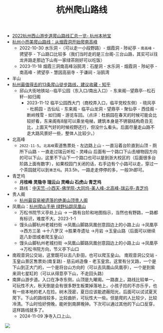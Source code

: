 ﻿---
layout:		post
category:	"other"
title:		"杭州爬山路线"
tags:		[]
---

- [2022杭州西山游步道爬山路线汇总一览- 杭州本地宝](http://m.hz.bendibao.com/mip/112201.shtm)
- [杭州小而美爬山路线：从烟霞洞开始爬南高峰](https://baijiahao.baidu.com/s?id=1734719229265986022&wfr=spider&for=pc)
  - 2022-10-30 水乐洞 -（可以走一小段野路）-  烟霞洞 - 陟屺亭 - `南高峰` - 骋望亭 - 下山路口比较多（我们当时走的是三台阁-三台山路，其实可以往龙井路走那边下山有一家绿茶刚好可以吃饭）
  - 2023-11-18 烟霞三洞南高峰浴鹄湾：石屋洞 - 水乐洞 - 烟霞洞 - 陟屺亭 - 南高峰 - 骋望亭 - 慧因高丽寺 - 于谦祠 - 浴鹄湾
- 半山
- [杭州最值得去的13条爬山徒步路线，建议收藏 - 知乎](https://zhuanlan.zhihu.com/p/517247486)
  - 邱山大街地铁站--临平公园（东入口/南出入口）- 东来阁--望鼎亭--松石轩--如归阁
    - 2023-11-12 临平公园西大门（商校弄入口，临平党校东侧）- 晓风亭 - 杜鹃园 - 古仙坛 - 东来阁 - 临平山龙洞 - 望鼎亭 - 聚仙亭 - 西佳阁 - 断岭残雪 - 如归阁 - 游览车回。（点评：杜鹃园在春天的时候可能会比较好看，东来阁有8层可以乘坐电梯，建筑本身是不锈钢结构奇丑无比，上面天气好的时候视野还行，但没什么看头。后面尽量走山路不走大路风景好一些，整体人比较少。）
- 北高峰
  - `2022-11-5`。`北高峰`索道售票处 - 左边路上山 - 一直沿着台阶直到山顶 - 厕所下山路 - 一直走过瑞云听松 - 灵峰山 后面有一个路口下山去植物园方向的可以下山，这里不下山下一个路口也可以是到浙大校区的（后面很多台阶路上面有数字），如果校园门关闭的话，右手边有个小路可以走，穿过一个茶园就可以到`青芝坞`。共3.5h，一路走走停停的多，一般3h即可。
- 青芝坞
  - **月桂峰 灵隐寺 瑞云山 灵峰山 石虎山 青芝坞**
  - 路线：[中天竺-小西天-佛学院-大同坞-美人峰-北高峰-瑞云亭-青芝坞](https://mp.weixin.qq.com/s/_kPty2-mNPaQTnTjzE88JQ)
- 贵人阁
  - [杭州最容易被遗落的绝美山顶贵人阁](https://www.xiaohongshu.com/discovery/item/628133f4000000000102ba13)
- 凤凰山：[杭州爬山手册 绿野仙踪凤凰山](https://www.xiaohongshu.com/discovery/item/62877a8f0000000021034190?source=question)
  - 万松书院节义亭处上山 -> 一路有台阶和地图指示，当然也有野路，一路都有标识，难度不大。2023-1-1
  - 馒头山脚杭州老城扫街 →凤凰山脚路凤凰创意园边上的小路上山 →凤凰亭 →西方三圣 →十八罗汉 →胜果寺遗址 →月岩 →玉皇山路（后面可以继续逛八卦田或者爬玉皇山）
  - 馒头山脚杭州老城扫街 →凤凰山脚路凤凰创意园边上的小路上山 →凤凰亭 →万松书院方向，节义亭下山口
- 南观音洞公交站，这里既可以去八卦田，也可以爬玉皇山。 南观音洞公交站 - 玉皇山景区售票处(南复路) - 慈云岭造像 - 老玉皇宫。这里有分叉路，一个是下山到正大门的，一个是将台山方向的（可以去凤凰山凤凰亭），一个是到紫来洞七星缸的（可以从得意亭下山，不走回头路）
- 南屏山游步道。入口在净寺东侧，山顶是九曜阁。一路直上，路线比较单一，可玩性不大，秋天倒是会有很多野生板栗掉落地上，小孩子捡的不亦乐乎，也有一些本地的老人在捡。树木茂密，夏日应该能遮蔽阳光，后面可以试试夏天爬下。下山的路线较多，比较曲折，可玩性大一些。但是爬的人比较少，比较冷清。下山时恰好傍晚，能听到南屏晚钟。下次可以通过其他的下山口反穿，这样路线就多了。
  - 2024-11-09 净寺入口上山。


![](https://gimg2.baidu.com/image_search/src=http%3A%2F%2Fgss0.baidu.com%2F-fo3dSag_xI4khGko9WTAnF6hhy%2Fzhidao%2Fpic%2Fitem%2F96dda144ad345982f4bdf8f70cf431adcbef849b.jpg&refer=http%3A%2F%2Fgss0.baidu.com&app=2002&size=f9999,10000&q=a80&n=0&g=0n&fmt=auto?sec=1667619366&t=57a0dd7949e2e45a67748021c4e5b951)
